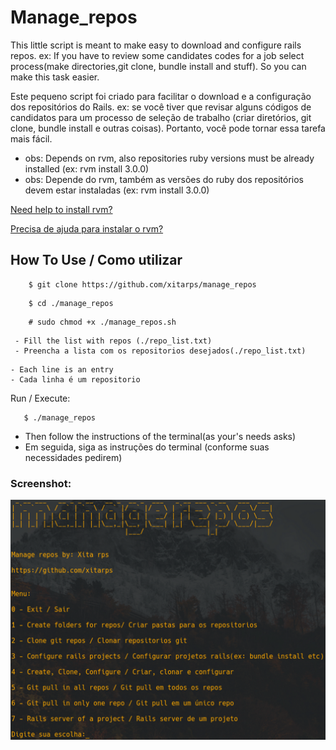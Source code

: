# Manage_repos

This little script is meant to make easy to download and configure rails repos.
ex: If you have to review some candidates codes for a job select process(make directories,git clone, bundle install and stuff).
So you can make this task easier.

Este pequeno script foi criado para facilitar o download e a configuração dos repositórios do Rails.
ex: se você tiver que revisar alguns códigos de candidatos para um processo de seleção de trabalho (criar diretórios, git clone, bundle install e outras coisas).
Portanto, você pode tornar essa tarefa mais fácil.

* obs: Depends on rvm, also repositories ruby versions must be already installed (ex: rvm install 3.0.0)
* obs: Depende do rvm, também as versões do ruby ​​dos repositórios devem estar instaladas (ex: rvm install 3.0.0)

[Need help to install rvm?](https://rvm.io/rvm/install)

[Precisa de ajuda para instalar o rvm?](https://rvm.io/rvm/install)

## How To Use / Como utilizar

```
    $ git clone https://github.com/xitarps/manage_repos
```
```
    $ cd ./manage_repos
```
```
    # sudo chmod +x ./manage_repos.sh
```
```
 - Fill the list with repos (./repo_list.txt)
 - Preencha a lista com os repositorios desejados(./repo_list.txt)
 ```
 ```
 - Each line is an entry 
 - Cada linha é um repositorio
 ```
 
 Run / Execute:
 ```
    $ ./manage_repos
 ```
 
 - Then follow the instructions of the terminal(as your's needs asks)
 - Em seguida, siga as instruções do terminal (conforme suas necessidades pedirem)

### Screenshot:
!["img"](./imgs/Screenshot_no_cursor.png)

